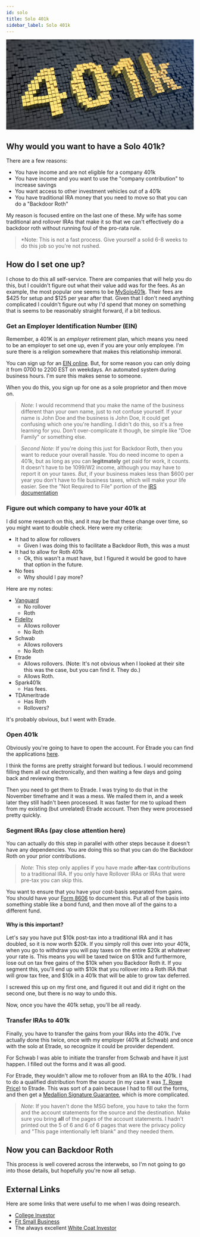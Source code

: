```yaml
---
id: solo 
title: Solo 401k
sidebar_label: Solo 401k
---
```

![401k image](assets/solo-401k.jpg)

## Why would you want to have a Solo 401k?

There are a few reasons:

* You have income and are not eligible for a company 401k
* You have income and you want to use the "company contribution" to increase savings
* You want access to other investment vehicles out of a 401k
* You have traditional IRA money that you need to move so that you can do a "Backdoor Roth"

My reason is focused entire on the last one of these.  My wife has some traditional and rollover IRAs that make it so that we can't effectively do a backdoor roth without running foul of the pro-rata rule. 

> *Note:  This is not a fast process.  Give yourself a solid 6-8 weeks to do this job so you're not rushed.

## How do I set one up?

I chose to do this all self-service.  There are companies that will help you do this, but I couldn't figure out what their value add was for the fees.  As an example, the most popular one seems to be [MySolo401k](https://www.mysolo401k.net/).  Their fees are $425 for setup and $125 per year after that.  Given that I don't need anything complicated I couldn't figure out why I'd spend that money on something that is seems to be reasonably straight forward, if a bit tedious.

### Get an Employer Identification Number (EIN)

Remember, a 401K is an *employer* retirement plan, which means you need to be an employer to set one up, even if you are your only employee.  I'm sure there is a religion somewhere that makes this relationship immoral.

You can sign up for an [EIN online](https://www.irs.gov/businesses/small-businesses-self-employed/apply-for-an-employer-identification-number-ein-online).  But, for some reason you can only doing it from 0700 to 2200 EST on weekdays.  An automated system during business hours.  I'm sure this makes sense to someone.

When you do this, you sign up for one as a sole proprietor and then move on.

> *Note*:  I would recommend that you make the name of the business different than your own  name, just to not confuse yourself.  If your name is John Doe and the business is John Doe, it could get confusing which one you're handling.  I didn't do this, so it's a free learning for you.  Don't over-complicate it though, be simple like "Doe Family" or something else.

> *Second Note*:  If you're doing this just for Backdoor Roth, then you want to reduce your overall hassle.  You do need income to open a 401k, but as long as you can **legitmately** get paid for work, it counts.  It doesn't have to be 1099/W2 income, although you may have to report it on your taxes.  *But*, if your business makes less than $600 per year you don't have to file business taxes, which will make your life easier. See the "Not Required to File" portion of the [IRS documentation](https://www.irs.gov/businesses/small-businesses-self-employed/am-i-required-to-file-a-form-1099-or-other-information-return)

### Figure out which company to have your 401k at

I did some research on this, and it may be that these change over time, so you might want to double check.  Here were my criteria:

* It had to allow for rollovers
  * Given I was doing this to facilitate a Backdoor Roth, this was a must
* It had to allow for Roth 401k
  * Ok, this wasn't a must have, but I figured it would be good to have that option in the future.
* No fees
  * Why should I pay more?

Here are my notes:


* [Vanguard](https://investor.vanguard.com/small-business-retirement-plans/individual-solo-401k) 
  * No rollover
  * Roth
* [Fidelity](https://www.fidelity.com/retirement-ira/small-business/self-employed-401k/overview)
  * Allows rollover
  * No Roth
* Schwab 
  * Allows rollovers
  * No Roth
* Etrade
  * Allows rollovers.  (Note: It's not obvious when I looked at their site this was the case, but you can find it.  They do.)
  * Allows Roth.  
* Spark401k
  * Has fees.
* TDAmeritrade 
  * Has Roth  
  * Rollovers?

It's probably obvious, but I went with Etrade.

### Open 401k

Obviously you're going to have to open the account.  For Etrade you can find the applications [here](https://us.etrade.com/forms-applications).

I think the forms are pretty straight forward but tedious.  I would recommend filling them all out electronically, and then waiting a few days and going back and reviewing them.

Then you need to get them to Etrade.  I was trying to do that in the November timeframe and it was a mess.  We mailed them in, and a week later they still hadn't been processed.  It was faster for me to upload them from my existing (but unrelated) Etrade account.  Then they were processed pretty quickly.

### Segment IRAs (pay close attention here)

You can actually do this step in parallel with other steps because it doesn't have any dependencies.  You are doing this so that you can do the Backdoor Roth on your prior contributions.

> *Note*: This step only applies if you have made **after-tax** contributions to a traditional IRA.  If you only have Rollover IRAs or IRAs that were pre-tax you can skip this.

You want to ensure that you have your cost-basis separated from gains.  You should have your [Form 8606](https://www.irs.gov/forms-pubs/about-form-8606) to document this.  Put all of the basis into something stable like a bond fund, and then move all of the gains to a different fund.  

#### Why is this important?

Let's say you have put $10k post-tax into a traditional IRA and it has doubled, so it is now worth $20k.  If you simply roll this over into your 401k, when you go to withdraw you will pay taxes on the entire $20k at whatever your rate is.  This means you will be taxed twice on $10k and furthermore, lose out on tax free gains of the $10k when you Backdoor Roth it.  If you segment this, you'll end up with $10k that you rollover into a Roth IRA that will grow tax free, and $10k in a 401k that will be able to grow tax deferred.

I screwed this up on my first one, and figured it out and did it right on the second one, but there is no way to undo this.

Now, once you have the 401k setup, you'll be all ready.

### Transfer IRAs to 401k

Finally, you have to transfer the gains from your IRAs into the 401k.  I've actually done this twice, once with my employer (401k at Schwab) and once with the solo at Etrade, so recognize it could be provider dependent.

For Schwab I was able to initiate the transfer from Schwab and have it just happen.  I filled out the forms and it was all good.

For Etrade, they wouldn't allow me to rollover from an IRA to the 401k.  I had to do a qualified distribution from the source (in my case it was [T. Rowe Price](https://www.troweprice.com/personal-investing/home.html)) to Etrade.  This was sort of a pain because I had to fill out the forms, and then get a [Medallion Signature Guarantee](https://en.wikipedia.org/wiki/Medallion_signature_guarantee), which is more complicated.

> *Note*: If you haven't done the MSG before, you have to take the form and the account statements for the source and the destination.  Make sure you bring **all** of the pages of the account statements.  I hadn't printed out the 5 of 6 and 6 of 6 pages that were the privacy policy and "This page intentionally left blank" and they needed them.

## Now you can Backdoor Roth

This process is well covered across the interwebs, so I'm not going to go into those details, but hopefully you're now all setup.

## External Links

Here are some links that were useful to me when I was doing research.

* [College Investor](https://thecollegeinvestor.com/18174/comparing-the-most-popular-solo-401k-options/)
* [Fit Small Business](https://fitsmallbusiness.com/best-solo-401k-providers/)
* The always excellent [White Coat Investor](https://www.whitecoatinvestor.com/where-to-open-your-solo-401k/)

